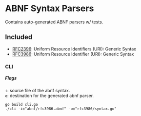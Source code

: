 # ABNF Syntax Parsers
Contains auto-generated ABNF parsers w/ tests.
## Included
- [RFC2396](https://tools.ietf.org/html/rfc2396): Uniform Resource Identifiers (URI): Generic Syntax
- [RFC3986](https://tools.ietf.org/html/rfc3986):  Uniform Resource Identifier (URI): Generic Syntax

### CLI
##### Flags
`i`: source file of the abnf syntax. \
`o`: destination for the generated abnf parser.
```shell
go build cli.go
./cli -i="abnf/rfc3986.abnf" -o="rfc3986/syntax.go"
```

